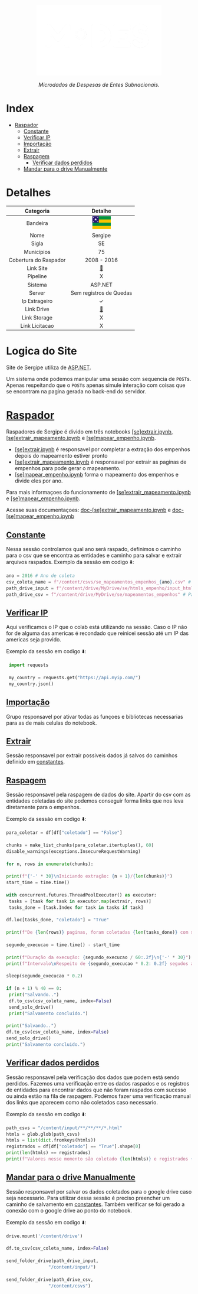 <!-- Header -->
<p align="center">
   <a href="https://basedosdados.org">
    <picture>
      <source media="(prefers-color-scheme: dark)" srcset="/docs/images/logo1_mides_white.png">
      <source media="(prefers-color-scheme: light)" srcset="/docs/images/logo1_mides_black.png">
      <img src="/docs/images/logo1_mides_white.png" width="340" alt="MiDES">
  </picture>
  </a>
</p>

<p align="center">
    <em>Microdados de Despesas de Entes Subnacionais.</em>
</p>

# Index

- [Raspador](#raspador)
  - [Constante](#constante)
  - [Verificar IP](#verificar-ip)
  - [Importação](#importação)
  - [Extrair](#extrair)
  - [Raspagem](#raspagem)
     - [Verificar dados perdidos](#verificar-dados-perdidos)
  - [Mandar para o drive Manualmente](#mandar-para-o-drive-manualmente)
    
# Detalhes
Categoria|Detalhe|
|:-:|:-:|
Bandeira|<img src="/docs/images/flags/se.png" width=50>
Nome|Sergipe
Sigla| SE
Municípios| 75
Cobertura do Raspador| 2008 - 2016
Link Site| [:link:](https://www.tcese.tc.br/portaldatransparencia/Default.aspx)
Pipeline|X
Sistema| ASP.NET
Server|Sem registros de Quedas
Ip Estrageiro|✓
Link Drive|[:link:](https://drive.google.com/drive/u/0/folders/1-3MIVVXrPobqvSfuQCJ1ylW3xxAx2Zwx)
Link Storage|X
Link Licitacao|X

# Logica do Site

Site de Sergipe utiliza de [ASP.NET](https://help.qlik.com/en-US/sense-developer/May2024/Subsystems/EngineJSONAPI/Content/introduction.htm).

Um sistema onde podemos manipular uma sessão com sequencia de `POST`s. Apenas respeitando que o `POST`s apenas simule interação com coisas que se encontram na pagina gerada no back-end do servidor.

# [Raspador][raspador]

  Raspadores de Sergipe é divido em três notebooks [[se]extrair.ipynb][extrair], [[se]extrair_mapeamento.ipynb][extrair-mapeamento] e [[se]mapear_empenho.ipynb][mapear].
  - [[se]extrair.ipynb][extrair] é responsavel por completar a extração dos empenhos depois do mapeamento estiver pronto
  - [[se]extrair_mapeamento.ipynb][extrair-mapeamento] é responsavel por extrair as paginas de empenhos para pode gerar o mapeamento.
  - [[se]mapear_empenho.ipynb][mapear] forma o mapeamento dos empenhos e divide eles por ano. 

   Para mais informaçoes do funcionamento de [[se]extrair_mapeamento.ipynb][extrair-mapeamento] e [[se]mapear_empenho.ipynb][mapear].
   
   Acesse suas documentaçoes: [doc-[se]extrair_mapeamento.ipynb][doc-mapeamento] e [doc-[se]mapear_empenho.ipynb][doc-mapear]
 
## [Constante][constante]
  
  Nessa sessão controlamos qual ano será raspado, definimos o caminho para o csv que se encontra as entidades e caminho para salvar e extrair arquivos raspados.
  Exemplo da sessão em codigo ⬇️:
   ```py
ano = 2016 # Ano de coleta
csv_coleta_name = f"/content/csvs/se_mapeamentos_empenhos_{ano}.csv" # caminho para o CSV que tem os empenhos desejado
path_drive_input = f"/content/drive/MyDrive/se/htmls_empenho/input_html_empenhos_{ano}" # Caminho para salvar os empenhos coletados e extrair
path_drive_csv = f"/content/drive/MyDrive/se/mapeamentos_empenhos" # Para salvar a pasta com os CSVs dos empenhos e extrair ela
   ```
## [Verificar IP][verificar-ip]

  Aqui verificamos o IP que o colab está utilizando na sessão. Caso o IP não for de alguma das americas é recondado que reinicei sessão até um IP das americas seja provido.
  
  Exemplo da sessão em codigo ⬇️:
   ```py
    import requests
    
    my_country = requests.get("https://api.myip.com/")
    my_country.json()
   ```
## [Importação][importação]
  Grupo responsavel por ativar todas as funçoes e bibliotecas necessarias para as de mais celulas do notebook.
## [Extrair][extrair]
  Sessão responsavel por extrair possiveis dados já salvos do caminhos definido em [constantes][constante].

## [Raspagem][raspagem]

  Sessão responsavel pela raspagem de dados do site. Apartir do csv com as entidades coletadas do site podemos conseguir forma links que nos leva diretamente para o empenhos.
  
  Exemplo da sessão em codigo ⬇️:
   ```py
para_coletar = df[df["coletado"] == "False"]

chunks = make_list_chunks(para_coletar.itertuples(), 60)
disable_warnings(exceptions.InsecureRequestWarning)

for n, rows in enumerate(chunks):

  print(f"{'-' * 30}\nIniciando extração: {n + 1}/{len(chunks)}")
  start_time = time.time()

  with concurrent.futures.ThreadPoolExecutor() as executor:
    tasks = [task for task in executor.map(extrair, rows)]
    tasks_done = [task.Index for task in tasks if task]

  df.loc[tasks_done, "coletado"] = "True"

  print(f"De {len(rows)} paginas, foram coletadas {len(tasks_done)} com sucesso")

  segundo_execucao = time.time() - start_time

  print(f"Duração da execução: {segundo_execucao / 60:.2f}\n{'-' * 30}")
  print(f"Intervalo\nRespeito de {segundo_execucao * 0.2: 0.2f} segudos ao servidor")

  sleep(segundo_execucao * 0.2)

  if (n + 1) % 40 == 0:
    print("Salvando..")
    df.to_csv(csv_coleta_name, index=False)
    send_solo_drive()
    print("Salvamento concluido.")

print("Salvando..")
df.to_csv(csv_coleta_name, index=False)
send_solo_drive()
print("Salvamento concluido.")
   ```

## [Verificar dados perdidos][verificar-dados]
Sessão responsavel pela verificação dos dados que podem está sendo perdidos.
Fazemos uma verificação entre os dados raspados e os registros de entidades para encontrar dados que não foram raspados com sucesso ou ainda estão na fila de raspagem.
Podemos fazer uma verificação manual dos links que aparecem como não coletados caso necessario.

Exemplo da sessão em codigo ⬇️:

```py
path_csvs = "/content/input/**/**/**/*.html"
htmls = glob.glob(path_csvs)
htmls = list(dict.fromkeys(htmls))
registrados = df[df["coletado"] == "True"].shape[0]
print(len(htmls) == registrados)
print(f"Valores nesse momento são coletado {len(htmls)} e registrados {registrados}")
```
## [Mandar para o drive Manualmente][mandar-drive]

Sessão responsavel por salvar os dados coletados para o google drive caso seja necessario.
Para utilizar dessa sessão é preciso preencher um caminho de salvamento em [constantes][constante].
Também verificar se foi gerado a conexão com o google drive ao ponto do notebook.

Exemplo da sessão em codigo ⬇️:

```py
drive.mount('/content/drive')

df.to_csv(csv_coleta_name, index=False)

send_folder_drive(path_drive_input,
                "/content/input/")

send_folder_drive(path_drive_csv,
                "/content/csvs")
```

<!-- Referencias -->

[extrair]: https://github.com/Winzen/mides-rascunho/blob/main/code/scraping/se/%5Bse%5Dextrair.ipynb
[extrair-mapeamento]: https://github.com/Winzen/mides-rascunho/blob/main/code/scraping/se/%5Bse%5Dextrair_mapeamento.ipynb
[mapear]: https://github.com/Winzen/mides-rascunho/blob/main/code/scraping/se/%5Bse%5Dmapear_empenho.ipynb

[doc-mapeamento]: https://github.com/Winzen/mides-rascunho/blob/main/code/scraping/se/docs-se/%5Bse%5Dextrair_mapeamento.md
[doc-mapear]: https://github.com/Winzen/mides-rascunho/blob/main/code/scraping/se/docs-se/%5Bse%5Dmapear_empenho.md

[raspador]: https://colab.research.google.com/github/Winzen/mides-rascunho/blob/main/code/scraping/se/%5Bse%5Dextrair.ipynb#scrollTo=CpVNwZaGLZd0
[constante]: https://colab.research.google.com/github/Winzen/mides-rascunho/blob/main/code/scraping/se/%5Bse%5Dextrair.ipynb#scrollTo=iuLdqHBy_3co
[verificar-ip]: https://colab.research.google.com/github/Winzen/mides-rascunho/blob/main/code/scraping/se/%5Bse%5Dextrair.ipynb#scrollTo=9ptCC5xP2ssI
[importação]: https://colab.research.google.com/github/Winzen/mides-rascunho/blob/main/code/scraping/se/%5Bse%5Dextrair.ipynb#scrollTo=_VXXXORnNegL
[extrair]: https://colab.research.google.com/github/Winzen/mides-rascunho/blob/main/code/scraping/se/%5Bse%5Dextrair.ipynb#scrollTo=TTb_aULe8FOB
[raspagem]: https://colab.research.google.com/github/Winzen/mides-rascunho/blob/main/code/scraping/se/%5Bse%5Dextrair.ipynb#scrollTo=_3EoBWtuPvIL
[verificar-dados]: https://colab.research.google.com/github/Winzen/mides-rascunho/blob/main/code/scraping/to/%5Bto%5Dextrair.ipynb#scrollTo=FTalgJh47E3y
[mandar-drive]: https://colab.research.google.com/github/Winzen/mides-rascunho/blob/main/code/scraping/se/%5Bse%5Dextrair.ipynb#scrollTo=98_15dAlHvyk
